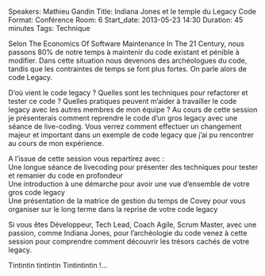 Speakers: Mathieu Gandin
Title: Indiana Jones et le temple du Legacy Code
Format: Conférence
Room: 6
Start_date: 2013-05-23 14:30
Duration: 45 minutes
Tags: Technique

Selon The Economics Of Software Maintenance In The 21 Century, nous passons 80% de notre temps à maintenir du code existant et pénible à modifier.
Dans cette situation nous devenons des archéologues du code, tandis que les contraintes de temps se font plus fortes.
On parle alors de code Legacy.

D’où vient le code legacy ?
Quelles sont les techniques pour refactorer et tester ce code ?
Quelles pratiques peuvent m’aider à travailler le code legacy avec les autres membres de mon équipe ?
Au cours de cette session je présenterais comment reprendre le code d’un gros legacy avec une séance de live-coding.
Vous verrez comment effectuer un changement majeur et important dans un exemple de code legacy que j’ai pu rencontrer au cours de mon expérience.

A l’issue de cette session vous repartirez avec :  
Une longue séance de livecoding pour présenter des techniques pour tester et remanier du code en profondeur  
Une introduction à une démarche pour avoir une vue d’ensemble de votre gros code legacy  
Une présentation de la matrice de gestion du temps de Covey pour vous organiser sur le long terme dans la reprise de votre code legacy

Si vous êtes Développeur, Tech Lead, Coach Agile, Scrum Master, avec une passion, comme Indiana Jones, pour l’archéologie du code venez à cette session pour comprendre comment découvrir les trésors cachés de votre legacy.

Tintintin tintintin Tintintintin !...
